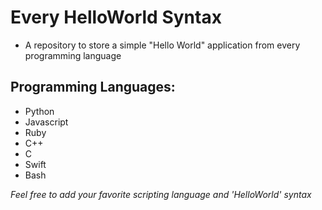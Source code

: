 # Every HelloWorld Syntax

- A repository to store a simple "Hello World" application from every programming language

## Programming Languages:
  
  - Python
  - Javascript
  - Ruby
  - C++
  - C
  - Swift
  - Bash
  
*Feel free to add your favorite scripting language and 'HelloWorld' syntax*
